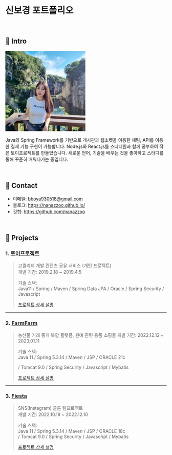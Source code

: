 # 신보경 포트폴리오

</br>

## :pushpin: Intro
<img src="./profile.jpg" width="250px" height="250px" title="ProfileImg"></img>



Java와 Spring Framework를 기반으로 게시판과 웹소켓을 이용한 채팅, API를 이용한 결제 기능 구현이 가능합니다. Node.js와 React.js를 스터디원과 함께 공부하여 작은 토이프로젝트를 만들었습니다. 새로운 언어, 기술을 배우는 것을 좋아하고 스터디를 통해 꾸준히 배워나가는 중입니다.



</br>

## :pushpin: Contact
- 이메일: bboya930518@gmail.com
- 블로그: https://nanazzoo.github.io/
- 깃헙: https://github.com/nanazzoo

</br>

## :pushpin: Projects
### 1. [토이프로젝트](https://github.com/Integerous/goQuality)
>고퀄리티 개발 컨텐츠 공유 서비스 (개인 프로젝트)  
>개발 기간: 2019.2.18 ~ 2019.4.5  
>  
>기술 스택:  
>Java11 / Spring / Maven / Spring Data JPA / Oracle
> / Spring Security / Javascript 
>  
>[프로젝트 상세 설명]()

---

### 2. [FarmFarm](http://129.154.53.250:8080/)
>농산물 거래 중개 복합 플랫폼, 원예 관련 용품 쇼핑몰
>개발 기간: 2022.12.12 ~ 2023.01.11
>
>기술 스택:  
>Java 11 / Spring 5.3.14 / Maven / JSP / ORACLE 21c  
>
>/ Tomcat 9.0 / Spring Security / Javascript / Mybatis  
>
>[프로젝트 상세 설명]()

---

### 3. [Fiesta](http://146.56.188.235:8080/)
>SNS(Instagram) 클론 팀프로젝트  
>개발 기간: 2022.10.18 ~ 2022.12.10  
>  
>기술 스택:  
>Java 11 / Spring 5.3.14 / Maven / JSP / ORACLE 18c  
>/ Tomcat 9.0 / Spring Security / Javascript / Mybatis 
>  
>[프로젝트 상세 설명](https://github.com/nanazzoo/Fiesta)
